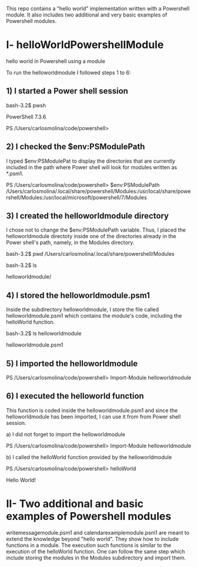 This repo contains a "hello world" implementation written with a Powershell module. It also includes two additional and very basic examples of Powershell modules.


# I- helloWorldPowershellModule
hello world in Powershell using a module


To run the helloworldmodule I followed steps 1 to 6: 

     
## 1) I started a Power shell session
     
bash-3.2$ pwsh

PowerShell 7.3.6

PS /Users/carlosmolina/code/powershell> 


## 2) I checked the $env:PSModulePath

I typed $env:PSModulePat to display the directories that  are currently included in the path where Power shell
 will look for modules written as *.psm1. 
         
PS /Users/carlosmolina/code/powershell> $env:PSModulePath
/Users/carlosmolina/.local/share/powershell/Modules:/usr/local/share/powershell/Modules:/usr/local/microsoft/powershell/7/Modules


## 3) I created the helloworldmodule directory 

I chose not to change the $env:PSModulePath variable. Thus, I placed the helloworldmodule directoty inside one of the directories already in the Power shell's path, namely, in the Modules directory.

     
bash-3.2$ pwd
/Users/carlosmolina/.local/share/powershell/Modules

bash-3.2$ ls

helloworldmodule/
        
        
  
## 4) I stored the helloworldmodule.psm1

Inside the subdirectory helloworldmodule, I store the file called helloworldmodule.psm1 which contains the module's code, including the  helloWorld function.
  
bash-3.2$ ls helloworldmodule

helloworldmodule.psm1

    
## 5)  I imported the helloworldmodule
        
PS /Users/carlosmolina/code/powershell> Import-Module helloworldmodule



  
## 6) I executed  the helloworld function

This function is coded inside the helloworldmodule.psm1 and since the helloworldmodule has been imported, I can use it from from Power shell session.


a) I did not forget to import the helloworldmodule

PS /Users/carlosmolina/code/powershell> Import-Module helloworldmodule      


 b) I called the helloWorld function provided by the helloworldmodule

PS /Users/carlosmolina/code/powershell> helloWorld

Hello World!



# II- Two additional and basic examples of Powershell modules 

writemessagemodule.psm1 and calendarexamplemodule.psm1 are meant to extend the knowledge beyond "hello world". They show how to include functions in a module. The execution such functions is similar to the execution of the helloWorld function.  One can follow the same step which include storing the modules in the Modules subdirectory and import them.



